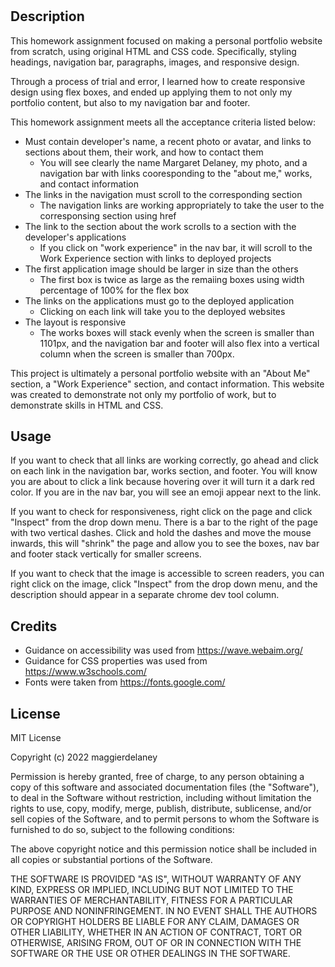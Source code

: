 # <Margaret-Delaney-Portfolio>

## Description

This homework assignment focused on making a personal portfolio website from scratch, using original HTML and CSS code. Specifically, styling headings, navigation bar, paragraphs, images, and responsive design.

Through a process of trial and error, I learned how to create responsive design using flex boxes, and ended up applying them to not only my portfolio content, but also to my navigation bar and footer. 

This homework assignment meets all the acceptance criteria listed below:
- Must contain developer's name, a recent photo or avatar, and links to sections about them, their work, and how to contact them
    - You will see clearly the name Margaret Delaney, my photo, and a navigation bar with links cooresponding to the "about me," works, and contact information
- The links in the navigation must scroll to the corresponding section
    - The navigation links are working appropriately to take the user to the corresponsing section using href
- The link to the section about the work scrolls to a section with the developer's applications
    - If you click on "work experience" in the nav bar, it will scroll to the Work Experience section with links to deployed projects
- The first application image should be larger in size than the others
    - The first box is twice as large as the remaiing boxes using width percentage of 100% for the flex box
- The links on the applications must go to the deployed application
    - Clicking on each link will take you to the deployed websites
- The layout is responsive
    - The works boxes will stack evenly when the screen is smaller than 1101px, and the navigation bar and footer will also flex into a vertical column when the screen is smaller than 700px.

This project is ultimately a personal portfolio website with an "About Me" section, a "Work Experience" section, and contact information. This website was created to demonstrate not only my portfolio of work, but to demonstrate skills in HTML and CSS.

## Usage

If you want to check that all links are working correctly, go ahead and click on each link in the navigation bar, works section, and footer. You will know you are about to click a link because hovering over it will turn it a dark red color. If you are in the nav bar, you will see an emoji appear next to the link.

If you want to check for responsiveness, right click on the page and click "Inspect" from the drop down menu. There is a bar to the right of the page with two vertical dashes. Click and hold the dashes and move the mouse inwards, this will "shrink" the page and allow you to see the boxes, nav bar and footer stack vertically for smaller screens.

If you want to check that the image is accessible to screen readers, you can right click on the image, click "Inspect" from the drop down menu, and the description should appear in a separate chrome dev tool column.

## Credits

- Guidance on accessibility was used from https://wave.webaim.org/ 
- Guidance for CSS properties was used from https://www.w3schools.com/
- Fonts were taken from https://fonts.google.com/

## License

MIT License

Copyright (c) 2022 maggierdelaney

Permission is hereby granted, free of charge, to any person obtaining a copy
of this software and associated documentation files (the "Software"), to deal
in the Software without restriction, including without limitation the rights
to use, copy, modify, merge, publish, distribute, sublicense, and/or sell
copies of the Software, and to permit persons to whom the Software is
furnished to do so, subject to the following conditions:

The above copyright notice and this permission notice shall be included in all
copies or substantial portions of the Software.

THE SOFTWARE IS PROVIDED "AS IS", WITHOUT WARRANTY OF ANY KIND, EXPRESS OR
IMPLIED, INCLUDING BUT NOT LIMITED TO THE WARRANTIES OF MERCHANTABILITY,
FITNESS FOR A PARTICULAR PURPOSE AND NONINFRINGEMENT. IN NO EVENT SHALL THE
AUTHORS OR COPYRIGHT HOLDERS BE LIABLE FOR ANY CLAIM, DAMAGES OR OTHER
LIABILITY, WHETHER IN AN ACTION OF CONTRACT, TORT OR OTHERWISE, ARISING FROM,
OUT OF OR IN CONNECTION WITH THE SOFTWARE OR THE USE OR OTHER DEALINGS IN THE
SOFTWARE.